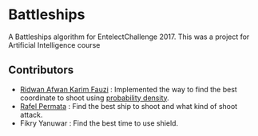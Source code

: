 # Battleships
A Battleships algorithm for EntelectChallenge 2017. This was a project for Artificial Intelligence course

## Contributors
* [Ridwan Afwan Karim Fauzi](https://github.com/ridwanakf/) : Implemented the way to find the best coordinate to shoot using [probability density](http://www.datagenetics.com/blog/december32011/).
* [Rafel Permata](https://github.com/RafelR) : Find the best ship to shoot and what kind of shoot attack.
* Fikry Yanuwar : Find the best time to use shield.
